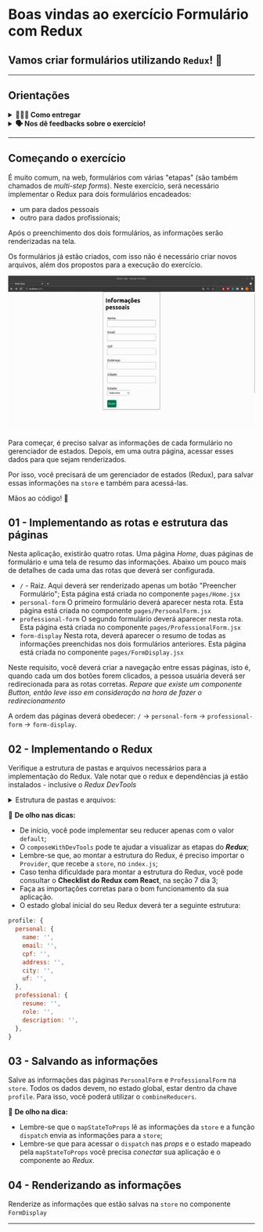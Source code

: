 # Boas vindas ao exercício Formulário com Redux

## Vamos criar formulários utilizando `Redux`! 🚀

---

## Orientações

<details>
  <summary>
    <strong>🤷🏽‍♀️ Como entregar</strong>
  </summary><br>

  Para entregar o seu projeto você deverá criar um *Pull Request* neste repositório.

  > Lembre-se que você pode consultar nosso conteúdo sobre [Git & GitHub](https://app.betrybe.com/learn/course/5e938f69-6e32-43b3-9685-c936530fd326/module/fc998c60-386e-46bc-83ca-4269beb17e17/section/fe827a71-3222-4b4d-a66f-ed98e09961af/day/35e03d5e-6341-4a8c-84d1-b4308b2887ef/lesson/573db55d-f451-455d-bdb5-66545668f436) e nosso [Blog - Git & GitHub](https://blog.betrybe.com/tecnologia/git-e-github/) sempre que precisar!

</details>


<details>
  <summary><strong>🗣 Nos dê feedbacks sobre o exercício!</strong></summary> <br />

Ao finalizar e submeter o exercício, não se esqueça de avaliar sua experiência preenchendo o formulário. Leva menos de 3 minutos!

[FORMULÁRIO DE AVALIAÇÃO](https://be-trybe.typeform.com/to/ZTeR4IbH)

</details>

---

## Começando o exercício

É muito comum, na web, formulários com várias "etapas" (são também chamados de *multi-step forms*). Neste exercício, será necessário implementar o Redux para dois formulários encadeados:

- um para dados pessoais
- outro para dados profissionais;

Após o preenchimento dos dois formulários, as informações serão renderizadas na tela.

Os formulários já estão criados, com isso não é necessário criar novos arquivos, além dos propostos para a execução do exercício.

![forms-redux](form-redux.gif)

Para começar, é preciso salvar as informações de cada formulário no gerenciador de estados. Depois, em uma outra página, acessar esses dados para que sejam renderizados.

Por isso, você precisará de um gerenciador de estados (Redux), para salvar essas informações na `store` e também para acessá-las.

Mãos ao código! 💪

## 01 - Implementando as rotas e estrutura das páginas

Nesta aplicação, existirão quatro rotas. Uma página *Home*, duas páginas de formulário e uma tela de resumo das informações. Abaixo um pouco mais de detalhes de cada uma das rotas que deverá ser configurada.

- `/` - Raiz. Aqui deverá ser renderizado apenas um botão "Preencher Formulário"; Esta página está criada no componente `pages/Home.jsx`
- `personal-form` O primeiro formulário deverá aparecer nesta rota. Esta página está criada no componente `pages/PersonalForm.jsx`
- `professional-form` O segundo formulário deverá aparecer nesta rota. Esta página está criada no componente `pages/ProfessionalForm.jsx`
- `form-display` Nesta rota, deverá aparecer o resumo de todas as informações preenchidas nos dois formulários anteriores. Esta página está criada no componente `pages/FormDisplay.jsx`

Neste requisito, você deverá criar a navegação entre essas páginas, isto é, quando cada um dos botões forem clicados, a pessoa usuária deverá ser redirecionada para as rotas corretas. *Repare que existe um componente Button, então leve isso em consideração na hora de fazer o redirecionamento*

A ordem das páginas deverá obedecer: `/` -> `personal-form` -> `professional-form` -> `form-display`.

## 02 - Implementando o Redux

Verifique a estrutura de pastas e arquivos necessários para a implementação do Redux. Vale notar que o redux e dependências já estão instalados - inclusive o *Redux DevTools*

<details>
  <summary>
    Estrutura de pastas e arquivos:
  </summary>

- A pasta `src/redux` para agrupar todos os arquivos relacionados ao Redux;
- A pasta `src/redux/actions/` para armazenar as `actions` do projeto;
- A pasta `src/redux/reducers` para armazenar os `reducers` do projeto;
- O arquivo `src/redux/index.js`, que será o arquivo responsável por criar e exportar a `store` da aplicação.
- Implemente o `reducer`.
- Implemente a `store`.
- Implemente as `actions`.

</details>

👀 **De olho nas dicas:**

- De início, você pode implementar seu reducer apenas com o valor `default`;
- O `composeWithDevTools` pode te ajudar a visualizar as etapas do ***Redux***;
- Lembre-se que, ao montar a estrutura do Redux, é preciso importar o `Provider`, que recebe a `store`, no `index.js`;
- Caso tenha dificuldade para montar a estrutura do Redux, você pode consultar o **Checklist do Redux com React**, na seção 7 dia 3;
- Faça as importações corretas para o bom funcionamento da sua aplicação.
- O estado global inicial do seu Redux deverá ter a seguinte estrutura:

```javascript
profile: {
  personal: {
    name: '',
    email: '',
    cpf: '',
    address: '',
    city: '',
    uf: '',
  },
  professional: {
    resume: '',
    role: '',
    description: '',
  },
}
```

## 03 - Salvando as informações

Salve as informações das páginas `PersonalForm` e `ProfessionalForm` na `store`. Todos os dados devem, no estado global, estar dentro da chave `profile`. Para isso, você poderá utilizar o `combineReducers`.

👀 **De olho na dica:**

- Lembre-se que o `mapStateToProps` lê as informações da `store` e a função `dispatch` envia as informações para a `store`;
- Lembre-se que para acessar o `dispatch` nas *props* e o estado mapeado pela `mapStateToProps` você precisa *conectar* sua aplicação e o componente ao *Redux*.

## 04 - Renderizando as informações

Renderize as informações que estão salvas na `store` no componente `FormDisplay`

---
